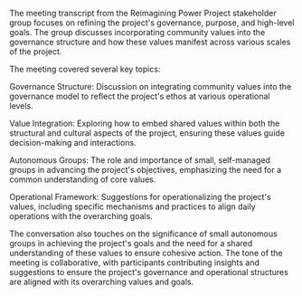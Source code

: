 The meeting transcript from the Reimagining Power Project stakeholder group focuses on refining the project's governance, purpose, and high-level goals. The group discusses incorporating community values into the governance structure and how these values manifest across various scales of the project.

The meeting covered several key topics:

Governance Structure: Discussion on integrating community values into the governance model to reflect the project's ethos at various operational levels.

Value Integration: Exploring how to embed shared values within both the structural and cultural aspects of the project, ensuring these values guide decision-making and interactions.

Autonomous Groups: The role and importance of small, self-managed groups in advancing the project's objectives, emphasizing the need for a common understanding of core values.

Operational Framework: Suggestions for operationalizing the project's values, including specific mechanisms and practices to align daily operations with the overarching goals.

The conversation also touches on the significance of small autonomous groups in achieving the project's goals and the need for a shared understanding of these values to ensure cohesive action. The tone of the meeting is collaborative, with participants contributing insights and suggestions to ensure the project's governance and operational structures are aligned with its overarching values and goals.